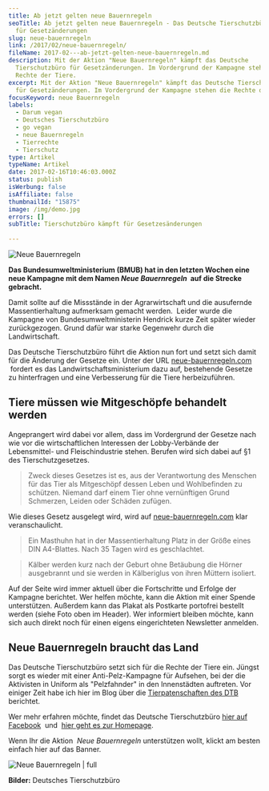 ```yaml
---
title: Ab jetzt gelten neue Bauernregeln
seoTitle: Ab jetzt gelten neue Bauernregeln - Das Deutsche Tierschutzbüro kämpft
  für Gesetzänderungen
slug: neue-bauernregeln
link: /2017/02/neue-bauernregeln/
fileName: 2017-02---ab-jetzt-gelten-neue-bauernregeln.md
description: Mit der Aktion "Neue Bauernregeln" kämpft das Deutsche
  Tierschutzbüro für Gesetzänderungen. Im Vordergrund der Kampagne stehen die
  Rechte der Tiere.
excerpt: Mit der Aktion "Neue Bauernregeln" kämpft das Deutsche Tierschutzbüro
  für Gesetzänderungen. Im Vordergrund der Kampagne stehen die Rechte der Tiere.
focusKeyword: neue Bauernregeln
labels:
  - Darum vegan
  - Deutsches Tierschutzbüro
  - go vegan
  - neue Bauernregeln
  - Tierrechte
  - Tierschutz
type: Artikel
typeName: Artikel
date: 2017-02-16T10:46:03.000Z
status: publish
isWerbung: false
isAffiliate: false
thumbnailId: "15875"
image: /img/demo.jpg
errors: []
subTitle: Tierschutzbüro kämpft für Gesetzesänderungen
  
---
```


![Neue Bauernregeln](http://cardamonchai.com/wp-content/uploads/2017/02/Deutsches-Tierschutzbüro-640x231.jpg)

**Das Bundesumweltministerium (BMUB) hat in den letzten Wochen eine neue
Kampagne mit dem Namen _Neue Bauernregeln_  auf die Strecke gebracht.**

Damit sollte auf die Missstände in der Agrarwirtschaft und die ausufernde
Massentierhaltung aufmerksam gemacht werden.  Leider wurde die Kampagne von
Bundesumweltministerin Hendrick kurze Zeit später wieder zurückgezogen. Grund
dafür war starke Gegenwehr durch die Landwirtschaft.

Das Deutsche Tierschutzbüro führt die Aktion nun fort und setzt sich damit für
die Änderung der Gesetze ein. Unter der URL
[neue-bauernregeln.com](http://neue-bauernregeln.com)  fordert es das
Landwirtschaftsministerium dazu auf, bestehende Gesetze zu hinterfragen und eine
Verbesserung für die Tiere herbeizuführen.

## Tiere müssen wie Mitgeschöpfe behandelt werden

Angeprangert wird dabei vor allem, dass im Vordergrund der Gesetze nach wie vor
die wirtschaftlichen Interessen der Lobby-Verbände der Lebensmittel- und
Fleischindustrie stehen. Berufen wird sich dabei auf §1 des Tierschutzgesetzes.

> Zweck dieses Gesetzes ist es, aus der Verantwortung des Menschen für das Tier
> als Mitgeschöpf dessen Leben und Wohlbefinden zu schützen. Niemand darf einem
> Tier ohne vernünftigen Grund Schmerzen, Leiden oder Schäden zufügen.

Wie dieses Gesetz ausgelegt wird, wird auf
[neue-bauernregeln.com](http://neue-bauernregeln.com) klar veranschaulicht.

> Ein Masthuhn hat in der Massentierhaltung Platz in der Größe eines DIN
> A4-Blattes. Nach 35 Tagen wird es geschlachtet.

> Kälber werden kurz nach der Geburt ohne Betäubung die Hörner ausgebrannt und
> sie werden in Kälberiglus von ihren Müttern isoliert.

Auf der Seite wird immer aktuell über die Fortschritte und Erfolge der Kampagne
berichtet. Wer helfen möchte, kann die Aktion mit einer Spende unterstützen.
Außerdem kann das Plakat als Postkarte portofrei bestellt werden (siehe Foto
oben im Header). Wer informiert bleiben möchte, kann sich auch direkt noch für
einen eigens eingerichteten Newsletter anmelden.

## Neue Bauernregeln braucht das Land

Das Deutsche Tierschutzbüro setzt sich für die Rechte der Tiere ein. Jüngst
sorgt es wieder mit einer Anti-Pelz-Kampagne für Aufsehen, bei der die
Aktivisten in Uniform als "Pelzfahnder" in den Innenstädten auftreten. Vor
einiger Zeit habe ich hier im Blog über die
[Tierpatenschaften des DTB](/2015/12/tierpatenschaft-verschenken-und-kochbuch-bekommen/)
berichtet.

Wer mehr erfahren möchte, findet das Deutsche Tierschutzbüro
[hier auf Facebook](https://www.facebook.com/Tierschutzbuero/?fref=ts)  und 
[hier geht es zur Homepage](https://www.tierschutzbuero.de/).

Wenn Ihr die Aktion  _Neue Bauernregeln_ unterstützen wollt, klickt am besten
einfach hier auf das Banner.

![Neue Bauernregeln | full](http://cardamonchai.com/wp-content/uploads/2017/02/steht-das-Schwein-auf-einem-Bein.jpg)

[](http://neue-bauernregeln.com/)

**Bilder:** Deutsches Tierschutzbüro

  